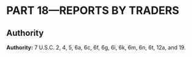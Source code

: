 # PART 18—REPORTS BY TRADERS


## Authority

**Authority:** 7 U.S.C. 2, 4, 5, 6a, 6c, 6f, 6g, 6i, 6k, 6m, 6n, 6t, 12a, and 19.




